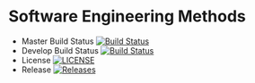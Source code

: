 

# Software Engineering Methods

- Master Build Status [![Build Status](https://travis-ci.org/Val-01/sem.svg?branch=master)](https://travis-ci.org/Val-01/sem)
- Develop Build Status [![Build Status](https://travis-ci.org/Val-01/sem.svg?branch=develop)](https://travis-ci.org/Val-01/sem)
- License [![LICENSE](https://img.shields.io/github/license/Val-01/sem.svg?style=flat-square)](https://github.com/Val-01/sem/blob/master/LICENSE)
- Release [![Releases](https://img.shields.io/github/release/Val-01/sem/all.svg?style=flat-square)](https://github.com/Val-01/sem/releases)